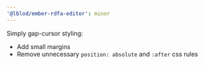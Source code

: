 ```yaml
---
'@lblod/ember-rdfa-editor': minor
---
```


Simply gap-cursor styling:
- Add small margins
- Remove unnecessary `position: absolute` and `:after` css rules
